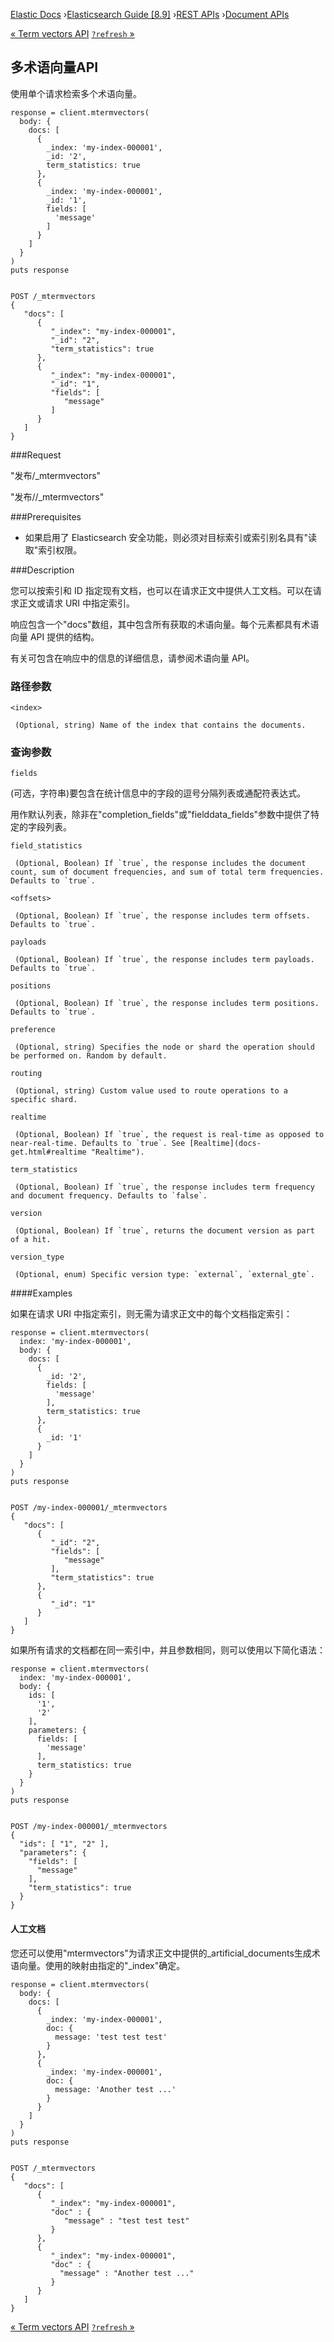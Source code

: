 

[Elastic Docs](/guide/) ›[Elasticsearch Guide [8.9]](index.md) ›[REST
APIs](rest-apis.md) ›[Document APIs](docs.md)

[« Term vectors API](docs-termvectors.md) [`?refresh` »](docs-refresh.md)

## 多术语向量API

使用单个请求检索多个术语向量。

    
    
    response = client.mtermvectors(
      body: {
        docs: [
          {
            _index: 'my-index-000001',
            _id: '2',
            term_statistics: true
          },
          {
            _index: 'my-index-000001',
            _id: '1',
            fields: [
              'message'
            ]
          }
        ]
      }
    )
    puts response
    
    
    POST /_mtermvectors
    {
       "docs": [
          {
             "_index": "my-index-000001",
             "_id": "2",
             "term_statistics": true
          },
          {
             "_index": "my-index-000001",
             "_id": "1",
             "fields": [
                "message"
             ]
          }
       ]
    }

###Request

"发布/_mtermvectors"

"发布/<index>/_mtermvectors"

###Prerequisites

* 如果启用了 Elasticsearch 安全功能，则必须对目标索引或索引别名具有"读取"索引权限。

###Description

您可以按索引和 ID 指定现有文档，也可以在请求正文中提供人工文档。可以在请求正文或请求 URI 中指定索引。

响应包含一个"docs"数组，其中包含所有获取的术语向量。每个元素都具有术语向量 API 提供的结构。

有关可包含在响应中的信息的详细信息，请参阅术语向量 API。

### 路径参数

`<index>`

     (Optional, string) Name of the index that contains the documents. 

### 查询参数

`fields`

    

(可选，字符串)要包含在统计信息中的字段的逗号分隔列表或通配符表达式。

用作默认列表，除非在"completion_fields"或"fielddata_fields"参数中提供了特定的字段列表。

`field_statistics`

     (Optional, Boolean) If `true`, the response includes the document count, sum of document frequencies, and sum of total term frequencies. Defaults to `true`. 
`<offsets>`

     (Optional, Boolean) If `true`, the response includes term offsets. Defaults to `true`. 
`payloads`

     (Optional, Boolean) If `true`, the response includes term payloads. Defaults to `true`. 
`positions`

     (Optional, Boolean) If `true`, the response includes term positions. Defaults to `true`. 
`preference`

     (Optional, string) Specifies the node or shard the operation should be performed on. Random by default. 
`routing`

     (Optional, string) Custom value used to route operations to a specific shard. 
`realtime`

     (Optional, Boolean) If `true`, the request is real-time as opposed to near-real-time. Defaults to `true`. See [Realtime](docs-get.html#realtime "Realtime"). 
`term_statistics`

     (Optional, Boolean) If `true`, the response includes term frequency and document frequency. Defaults to `false`. 
`version`

     (Optional, Boolean) If `true`, returns the document version as part of a hit. 
`version_type`

     (Optional, enum) Specific version type: `external`, `external_gte`. 

####Examples

如果在请求 URI 中指定索引，则无需为请求正文中的每个文档指定索引：

    
    
    response = client.mtermvectors(
      index: 'my-index-000001',
      body: {
        docs: [
          {
            _id: '2',
            fields: [
              'message'
            ],
            term_statistics: true
          },
          {
            _id: '1'
          }
        ]
      }
    )
    puts response
    
    
    POST /my-index-000001/_mtermvectors
    {
       "docs": [
          {
             "_id": "2",
             "fields": [
                "message"
             ],
             "term_statistics": true
          },
          {
             "_id": "1"
          }
       ]
    }

如果所有请求的文档都在同一索引中，并且参数相同，则可以使用以下简化语法：

    
    
    response = client.mtermvectors(
      index: 'my-index-000001',
      body: {
        ids: [
          '1',
          '2'
        ],
        parameters: {
          fields: [
            'message'
          ],
          term_statistics: true
        }
      }
    )
    puts response
    
    
    POST /my-index-000001/_mtermvectors
    {
      "ids": [ "1", "2" ],
      "parameters": {
        "fields": [
          "message"
        ],
        "term_statistics": true
      }
    }

#### 人工文档

您还可以使用"mtermvectors"为请求正文中提供的_artificial_documents生成术语向量。使用的映射由指定的"_index"确定。

    
    
    response = client.mtermvectors(
      body: {
        docs: [
          {
            _index: 'my-index-000001',
            doc: {
              message: 'test test test'
            }
          },
          {
            _index: 'my-index-000001',
            doc: {
              message: 'Another test ...'
            }
          }
        ]
      }
    )
    puts response
    
    
    POST /_mtermvectors
    {
       "docs": [
          {
             "_index": "my-index-000001",
             "doc" : {
                "message" : "test test test"
             }
          },
          {
             "_index": "my-index-000001",
             "doc" : {
               "message" : "Another test ..."
             }
          }
       ]
    }

[« Term vectors API](docs-termvectors.md) [`?refresh` »](docs-refresh.md)
